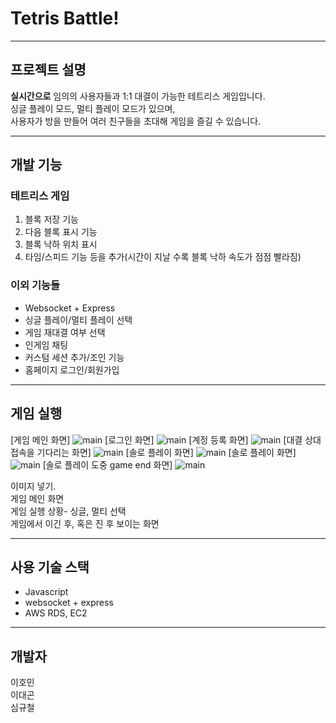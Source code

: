 # Tetris Battle!

---

## 프로젝트 설명

**실시간으로** 임의의 사용자들과 1:1 대결이 가능한 테트리스 게임입니다.  
싱글 플레이 모드, 멀티 플레이 모드가 있으며,  
사용자가 방을 만들어 여러 친구들을 초대해 게임을 즐길 수 있습니다.

---

## 개발 기능

### 테트리스 게임

1. 블록 저장 기능
2. 다음 블록 표시 기능
3. 블록 낙하 위치 표시
4. 타임/스피드 기능 등을 추가(시간이 지날 수록 블록 낙하 속도가 점점 빨라짐)

### 이외 기능들

- Websocket + Express
- 싱글 플레이/멀티 플레이 선택
- 게임 재대결 여부 선택
- 인게임 채팅
- 커스텀 세션 추가/조인 기능
- 홈페이지 로그인/회원가입

---

## 게임 실행

[게임 메인 화면]
![main](capture_image/1.PNG)
[로그인 화면]
![main](capture_image/2.PNG)
[계정 등록 화면]
![main](capture_image/3.PNG)
[대결 상대 접속을 기다리는 화면]
![main](capture_image/4.PNG)
[솔로 플레이 화면]
![main](capture_image/5.PNG)
[솔로 플레이 화면]
![main](capture_image/6.PNG)
[솔로 플레이 도중 game end 화면]
![main](capture_image/7.PNG)

이미지 넣기.  
게임 메인 화면  
게임 실행 상황- 싱글, 멀티 선택  
게임에서 이긴 후, 혹은 진 후 보이는 화면

---

## 사용 기술 스택

- Javascript
- websocket + express
- AWS RDS, EC2

---

## 개발자

이호민  
이대곤   
심규철
